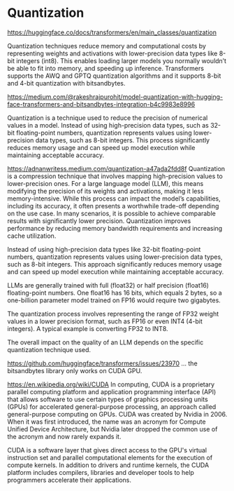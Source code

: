 # Quantization

https://huggingface.co/docs/transformers/en/main_classes/quantization

Quantization techniques reduce memory and computational costs by representing weights and activations with lower-precision data types like 8-bit integers (int8). This enables loading larger models you normally wouldn’t be able to fit into memory, and speeding up inference. Transformers supports the AWQ and GPTQ quantization algorithms and it supports 8-bit and 4-bit quantization with bitsandbytes.

https://medium.com/@rakeshrajpurohit/model-quantization-with-hugging-face-transformers-and-bitsandbytes-integration-b4c9983e8996

Quantization is a technique used to reduce the precision of numerical values in a model. Instead of using high-precision data types, such as 32-bit floating-point numbers, quantization represents values using lower-precision data types, such as 8-bit integers. This process significantly reduces memory usage and can speed up model execution while maintaining acceptable accuracy.

https://adnanwritess.medium.com/quantization-a47ada2fdd8f
Quantization is a compression technique that involves mapping high-precision values to lower-precision ones. For a large language model (LLM), this means modifying the precision of its weights and activations, making it less memory-intensive. While this process can impact the model’s capabilities, including its accuracy, it often presents a worthwhile trade-off depending on the use case. In many scenarios, it is possible to achieve comparable results with significantly lower precision. Quantization improves performance by reducing memory bandwidth requirements and increasing cache utilization.

Instead of using high-precision data types like 32-bit floating-point numbers, quantization represents values using lower-precision data types, such as 8-bit integers. This approach significantly reduces memory usage and can speed up model execution while maintaining acceptable accuracy.

LLMs are generally trained with full (float32) or half precision (float16) floating-point numbers. One float16 has 16 bits, which equals 2 bytes, so a one-billion parameter model trained on FP16 would require two gigabytes.

The quantization process involves representing the range of FP32 weight values in a lower precision format, such as FP16 or even INT4 (4-bit integers). A typical example is converting FP32 to INT8.

The overall impact on the quality of an LLM depends on the specific quantization technique used.

https://github.com/huggingface/transformers/issues/23970
... the bitsandbytes library only works on CUDA GPU.

https://en.wikipedia.org/wiki/CUDA
In computing, CUDA is a proprietary parallel computing platform and application programming interface (API) that allows software to use certain types of graphics processing units (GPUs) for accelerated general-purpose processing, an approach called general-purpose computing on GPUs. CUDA was created by Nvidia in 2006. When it was first introduced, the name was an acronym for Compute Unified Device Architecture, but Nvidia later dropped the common use of the acronym and now rarely expands it.

CUDA is a software layer that gives direct access to the GPU's virtual instruction set and parallel computational elements for the execution of compute kernels. In addition to drivers and runtime kernels, the CUDA platform includes compilers, libraries and developer tools to help programmers accelerate their applications.
